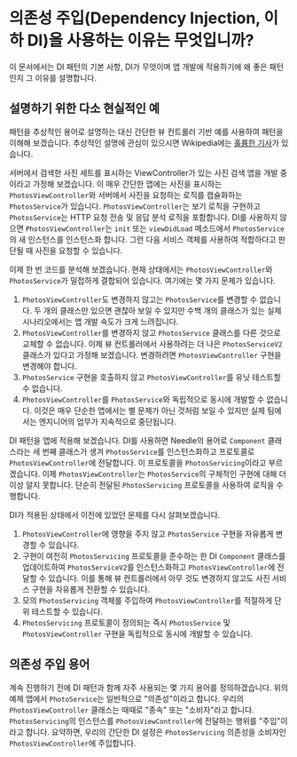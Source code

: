 # 의존성 주입(Dependency Injection, 이하 DI)을 사용하는 이유는 무엇입니까?

이 문서에서는 DI 패턴의 기본 사항, DI가 무엇이며 앱 개발에 적용하기에 왜 좋은 패턴인지 그 이유를 설명합니다.

## 설명하기 위한 다소 현실적인 예

패턴을 추상적인 용어로 설명하는 대신 간단한 뷰 컨트롤러 기반 예를 사용하여 패턴을 이해해 보겠습니다. 추상적인 설명에 관심이 있으시면 Wikipedia에는 [훌륭한 기사](https://en.wikipedia.org/wiki/Dependency_injection)가 있습니다.

서버에서 검색한 사진 세트를 표시하는 ViewController가 있는 사진 검색 앱을 개발 중이라고 가정해 보겠습니다. 이 매우 간단한 앱에는 사진을 표시하는 `PhotosViewController`와 서버에서 사진을 요청하는 로직를 캡슐화하는 `PhotosService`가 있습니다. `PhotosViewController`는 보기 로직을 구현하고 `PhotosService`는 HTTP 요청 전송 및 응답 분석 로직을 포함합니다. DI를 사용하지 않으면 `PhotosViewController`는 `init` 또는 `viewDidLoad` 메소드에서 `PhotosService`의 새 인스턴스를 인스턴스화 합니다. 그런 다음 서비스 객체를 사용하여 적합하다고 판단될 때 사진을 요청할 수 있습니다.

이제 한 번 코드를 분석해 보겠습니다. 현재 상태에서는 `PhotosViewController`와 `PhotosService`가 밀접하게 결합되어 있습니다. 여기에는 몇 가지 문제가 있습니다.
1. `PhotosViewController`도 변경하지 않고는 `PhotosService`를 변경할 수 없습니다. 두 개의 클래스만 있으면 괜찮아 보일 수 있지만 수백 개의 클래스가 있는 실제 시나리오에서는 앱 개발 속도가 크게 느려집니다.
2. `PhotosViewController`를 변경하지 않고 `PhotosService` 클래스를 다른 것으로 교체할 수 없습니다. 이제 뷰 컨트롤러에서 사용하려는 더 나은 `PhotosServiceV2` 클래스가 있다고 가정해 보겠습니다. 변경하려면 `PhotosViewController` 구현을 변경해야 합니다.
3. `PhotosService` 구현을 호출하지 않고 `PhotosViewController`를 유닛 테스트할 수 없습니다.
4. `PhotosViewController`를 `PhotosService`와 독립적으로 동시에 개발할 수 없습니다. 이것은 매우 단순한 앱에서는 별 문제가 아닌 것처럼 보일 수 있지만 실제 팀에서는 엔지니어의 업무가 지속적으로 중단됩니다.

DI 패턴을 앱에 적용해 보겠습니다. DI를 사용하면 Needle의 용어로 `Component` 클래스라는 세 번째 클래스가 생겨 `PhotosService`를 인스턴스화하고 프로토콜로 `PhotosViewController`에 전달합니다. 이 프로토콜을 `PhotosServicing`이라고 부르겠습니다. 이제 `PhotosViewController`는 `PhotosService`의 구체적인 구현에 대해 더 이상 알지 못합니다. 단순히 전달된 `PhotosServicing` 프로토콜을 사용하여 로직을 수행합니다.

DI가 적용된 상태에서 이전에 있었던 문제를 다시 살펴보겠습니다.
1. `PhotosViewController`에 영향을 주지 않고 `PhotosService` 구현을 자유롭게 변경할 수 있습니다.
2. 구현이 여전히 `PhotosServicing` 프로토콜을 준수하는 한 DI `Component` 클래스를 업데이트하여 `PhotosServiceV2`를 인스턴스화하고 `PhotosViewController`에 전달할 수 있습니다. 이를 통해 뷰 컨트롤러에서 아무 것도 변경하지 않고도 사진 서비스 구현을 자유롭게 전환할 수 있습니다.
3. 모의 `PhotosServicing` 객체를 주입하여 `PhotosViewController`를 적절하게 단위 테스트할 수 있습니다.
4. `PhotosServicing` 프로토콜이 정의되는 즉시 `PhotosService` 및 `PhotosViewController` 구현을 독립적으로 동시에 개발할 수 있습니다.

## 의존성 주입 용어

계속 진행하기 전에 DI 패턴과 함께 자주 사용되는 몇 가지 용어를 정의하겠습니다. 위의 예제 앱에서 `PhotoService`는 일반적으로 "의존성"이라고 합니다. 우리의 `PhotosViewController` 클래스는 때때로 "종속" 또는 "소비자"라고 합니다. `PhotosServicing`의 인스턴스를 `PhotosViewController`에 전달하는 행위를 "주입"이라고 합니다. 요약하면, 우리의 간단한 DI 설정은 `PhotosServicing` 의존성을 소비자인 `PhotosViewController`에 주입합니다.
